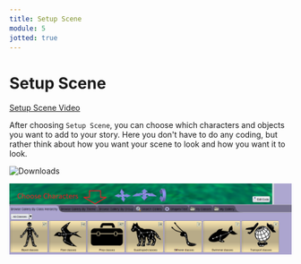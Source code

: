 ```yaml
---
title: Setup Scene
module: 5
jotted: true
---
```


# Setup Scene

<p><a href="//www.youtube.com/embed/fIiOCPScZas" data-lity>Setup Scene Video</a></p>

After choosing `Setup Scene`, you can choose which characters and objects you want to add to your story.  Here you don't have to do any coding, but rather think about how you want your scene to look and how you want it to look.

<p><img src="../imgs/SetupScence.png" alt="Downloads" /></p>

<p><img src="../imgs/ChooseCharacters.png" alt="Downloads" /></p>